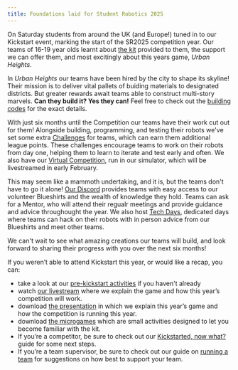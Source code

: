 ```yaml
---
title: Foundations laid for Student Robotics 2025
---
```


On Saturday students from around the UK (and Europe!) tuned in to our Kickstart event, marking the start of the SR2025 competition year. Our teams of 16-19 year olds learnt about [the kit][kit] provided to them, the support we can offer them, and most excitingly about this years game, _Urban Heights_.

In _Urban Heights_ our teams have been hired by the city to shape its skyline! Their mission is to deliver vital pallets of buiding materials to designated districts. But greater rewards await teams able to construct multi-story marvels. **Can they build it? Yes they can!** Feel free to check out the [building codes][rules] for the exact details.

With just six months until the Competition our teams have their work cut out for them! Alongside building, programming, and testing their robots we've set some extra [Challenges][challenges] for teams, which can earn them additional league points. These challenges encourage teams to work on their robots from day one, helping them to learn to iterate and test early and often. We also have our [Virtual Competition][virtual-competition], run in our simulator, which will be livestreamed in early February.

This may seem like a mammoth undertaking, and it is, but the teams don't have to go it alone! [Our Discord][discord] provides teams with easy access to our volunteer Blueshirts and the wealth of knowledge they hold. Teams can ask for a Mentor, who will attend their regualr meetings and provide guidance and advice throughought the year. We also host [Tech Days][tech-days], dedicated days where teams can hack on their robots with in person advice from our Blueshirts and meet other teams.

We can't wait to see what amazing creations our teams will build, and look forward to sharing their progress with you over the next six months!

If you weren’t able to attend Kickstart this year, or would like a recap, you can:

- take a look at our [pre-kickstart activities][pre-kickstart] if you haven't already
- watch [our livestream][livestream] where we explain the game and how this year’s competition will work.
- download [the presentation][presentation] in which we explain this year’s game and how the competition is running this year.
- download [the microgames][microgames] which are small activities designed to let you become familiar with the kit.
- If you’re a competitor, be sure to check out our [Kickstarted, now what?][robot-101-teams] guide for some next steps.
- If you’re a team supervisor, be sure to check out our guide on [running a team][robot-101-supervisors] for suggestions on how best to support your team.


[kit]: https://srobo.org/docs/kit
[rules]: https://srobo.org/rules
[challenges]: https://srobo.org/docs/resources/2025/challenges.html
[livestream]: https://www.youtube.com/watch?v=waO2NASj1zs
[discord]: https://studentrobotics.org/docs/tutorials/discord
[tech-days]: https://studentrobotics.org/events/
[virtual-competition]: https://studentrobotics.org/events/sr2025/virtual-competition/
[presentation]: https://docs.google.com/presentation/d/1jKkJzRXTu7KsDUXc_KdApZJxXwVtKb1cSoXkWcizWlo/preview
[pre-kickstart]: https://docs.google.com/document/d/18Kt72gt__4len23zyeAXD-qkSsHw72Il7PjfBgGqwnU/preview
[microgames]: https://docs.google.com/document/d/1xTCc62vyUaxdlzsaLpQiwkttAQEc6wc4csproAjo17E/preview
[robot-101-teams]: https://studentrobotics.org/docs/robots_101/post_kickstart
[robot-101-supervisors]: https://studentrobotics.org/docs/robots_101/team_supervisor
